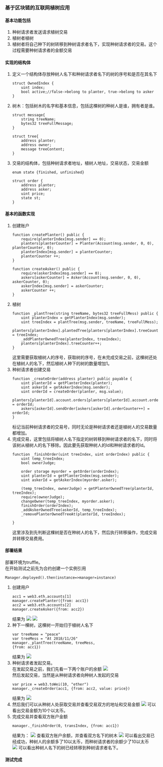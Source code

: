 ### 基于区块链的互联网植树应用
#### 基本功能包括
1. 种树请求者发送请求植树交易
2. 植树者植树
3. 植树者将自己种下的树转移到种树请求者名下，实现种树请求者的交易。这个过程需要种树请求者的金额交易

#### 实现的结构体
1. 定义一个结构体存放种树人名下和种树请求者名下的树的序号和是否在其名下
    ```
    struct OwnedIndex {
        uint index;
        bool active;//false->belong to planter, true->belong to asker
    }
    ```
2. 树木：包括树木的名字和基本信息，包括这棵树的种树人是谁，拥有者是谁。
    ```
    struct message{
        string treeName;
        bytes32 treeFullMessage;
    }

    struct tree{
        address planter;
        address owner;
        message treeContent;
    }
    ```
3. 交易的结构体，包括种树请求者地址，植树人地址，交易状态，交易金额
    ```
    enum state {finished, unfinished}

    struct order {
        address planter;
        address asker;
        uint price;
        state st;
    }
    ```
#### 基本的函数实现
1. 创建账户
    ```
    function createPlanter() public {
        require(planterIndex[msg.sender] == 0);
        planters[planterCounter] = Planter(Account(msg.sender, 0, 0), planterCounter, 0);
        planterIndex[msg.sender] = planterCounter;
        planterCounter ++;
    }

    function createAsker() public {
        require(askerIndex[msg.sender] == 0);
        askers[askerCounter] = Asker(Account(msg.sender, 0, 0), askerCounter, 0);
        askerIndex[msg.sender] = askerCounter;
        askerCounter ++;
    }
    ```
2. 植树
    ```
    function _plantTree(string treeName, bytes32 treeFullMess) public {
        uint planterIndex = getPlanterIndex(msg.sender);
        uint treeIndex = plantTree(msg.sender, treeName, treeFullMess);
        planters[planterIndex].plantedTree[planters[planterIndex].treeCounter] = treeIndex;
        _addPlanterOwnedTree(planterIndex, treeIndex);
        planters[planterIndex].treeCounter++;
    }
    ```
    这里需要获取植树人的序号，获取树的序号，在未完成交易之前，这棵树还处在植树人的名下，然后植树人种下的树的数量增加1。
3. 种树请求者创建交易
    ```
    function _createOrder(address planter) public payable {
        uint planterId = getPlanterIndex(planter);
        uint askerId = getAskerIndex(msg.sender);
        uint orderId = createOrder(planter, msg.value);
        planters[planterId].account.orders[planters[planterId].account.orderCounter++] = orderId;
        askers[askerId].sendOrder[askers[askerId].orderCounter++] = orderId;
    }
    ```
    标记当前种树请求者的交易号，同时无论是种树请求者还是植树人的交易数量都增加。
4. 完成交易，这里包括将植树人名下指定的树转移到种树请求者的名下，同时将该树从植树人的名下移除。因此要先获取种树人的Id和种树请求者的Id。
    ```
    function _finishOrder(uint treeIndex, uint orderIndex) public {
        uint temp_treeIndex;
        bool ownerJudge;

        order storage myorder = getOrder(orderIndex);
        uint planterId = getPlanterIndex(msg.sender);
        uint askerId = getAskerIndex(myorder.asker);

        (temp_treeIndex, ownerJudge) = getPlanterOwnedTree(planterId, treeIndex);
        require(ownerJudge);
        changeOwner(temp_treeIndex, myorder.asker);
        finishOrder(orderIndex);
        _addAskerOwnedTree(askerId, temp_treeIndex);
        _removePlanterOwnedTreeAt(planterId, treeIndex);
        
    }
    ```
    这里涉及到先判断这棵树是否在种树人的名下，然后执行转移操作，完成交易并转移交易费用。
#### 部署结果
部署环境为truffle。  
在开始测试之前先为合约创建一个实例引用
```
Manager.deployed().then(instance=>manager=instance)
```  
1. 创建用户
    ```
    acc1 = web3.eth.accounts[1]
    manager.createPlanter({from: acc1})
    acc2 = web3.eth.accounts[2]
    manager.createAsker({from: acc2})
    ```
    结果为
    ![](1.png)
    ![](2.png)
2. 种下一棵树，这棵树一开始归于植树人名下
    ```
    var treeName = "peace"
    var treeMess = "At 2018/11/26"
    manager._plantTree(treeName, treeMess,
    {from: acc1})
    ```
    结果为
    ![](3.png)
3. 种树请求者发起交易。  
    在发起交易之前，我们先看一下两个账户的余额
    ![](4.png)  
    然后发起交易，当然是从种树请求者向种树人发起的交易
    ```
    var price = web3.toWei(10, "ether")
    manager._createOrder(acc1, {from: acc2, value: price})
    ```
    结果为
    ![](5.png)
4. 然后我们可以从种树人处获取交易并查看交易双方的地址和交易金额
    ![](6.png)
    可以看出交易金额为10个以太币。
5. 完成交易并查看双方账户金额
    ```
    manager._finishOrder(0, transIndex, {from: acc1})
    ```
    结果为：
    ![](7.png)
    查看双方账户余额，并查看双方名下的树木
    ![](8.png)
    可以看出交易已经成功，种树人的余额多了10以太币，而种树请求者的余额少了10以太币  
    ![](9.png)
    可以看出种树人名下的树已经转移到种树请求者名下。
#### 测试完成















